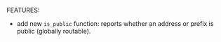 <!-- markdownlint-disable-file MD013 MD041 -->
FEATURES:

* add new `is_public` function: reports whether an address or prefix is public (globally routable).
